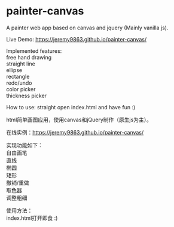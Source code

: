# painter-canvas

A painter web app based on canvas and jquery (Mainly vanilla js).  
  
Live Demo: https://jeremy9863.github.io/painter-canvas/  
  
Implemented features:  
  free hand drawing  
  straight line  
  ellipse  
  rectangle  
  redo/undo  
  color picker  
  thickness picker  
  
How to use:
  straight open index.html and have fun :)
  
html简单画图应用，使用canvas和jQuery制作（原生js为主）。  

在线实例：https://jeremy9863.github.io/painter-canvas/  
  
实现功能如下：  
  自由画笔  
  直线  
  椭圆  
  矩形  
  撤销/重做  
  取色器  
  调整粗细  
  
使用方法：  
  index.html打开即食 :)
  
